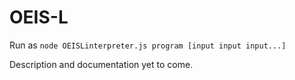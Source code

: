 # OEIS-L

Run as `node OEISLinterpreter.js program [input input input...]`

Description and documentation yet to come.

